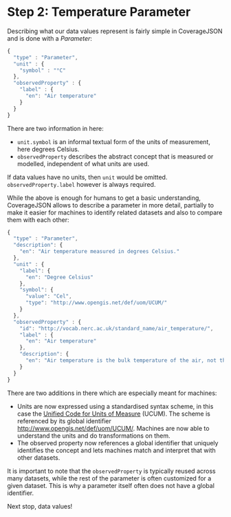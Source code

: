# Step 2: Temperature Parameter

Describing what our data values represent is fairly simple in CoverageJSON and is done with a *Parameter*:
```js
{
  "type" : "Parameter",
  "unit" : {
    "symbol" : "°C"
  },
  "observedProperty" : {
    "label" : {
      "en": "Air temperature"
    }
  }
}
```
There are two information in here:
- `unit.symbol` is an informal textual form of the units of measurement, here degrees Celsius.
- `observedProperty` describes the abstract concept that is measured or modelled, independent of what units are used.

If data values have no units, then `unit` would be omitted. `observedProperty.label` however is always required.

While the above is enough for humans to get a basic understanding, CoverageJSON allows to describe a parameter in more detail, partially to make it easier for machines to identify related datasets and also to compare them with each other:
```js
{
  "type" : "Parameter",
  "description": {
    "en": "Air temperature measured in degrees Celsius."
  },
  "unit" : {
    "label": {
      "en": "Degree Celsius"
    },
    "symbol": {
      "value": "Cel",
      "type": "http://www.opengis.net/def/uom/UCUM/"
    }
  },
  "observedProperty" : {
    "id": "http://vocab.nerc.ac.uk/standard_name/air_temperature/",
    "label" : {
      "en": "Air temperature"
    },
    "description": {
      "en": "Air temperature is the bulk temperature of the air, not the surface (skin) temperature."
    }
  }
}
```
There are two additions in there which are especially meant for machines:
- Units are now expressed using a standardised syntax scheme, in this case the [Unified Code for Units of Measure](http://unitsofmeasure.org/ucum.html) (UCUM). The scheme is referenced by its global identifier http://www.opengis.net/def/uom/UCUM/. Machines are now able to understand the units and do transformations on them.
- The observed property now references a global identifier that uniquely identifies the concept and lets machines match and interpret that with other datasets.

It is important to note that the `observedProperty` is typically reused across many datasets, while the rest of the parameter is often customized for a given dataset. This is why a parameter itself often does not have a global identifier.

Next stop, data values!
